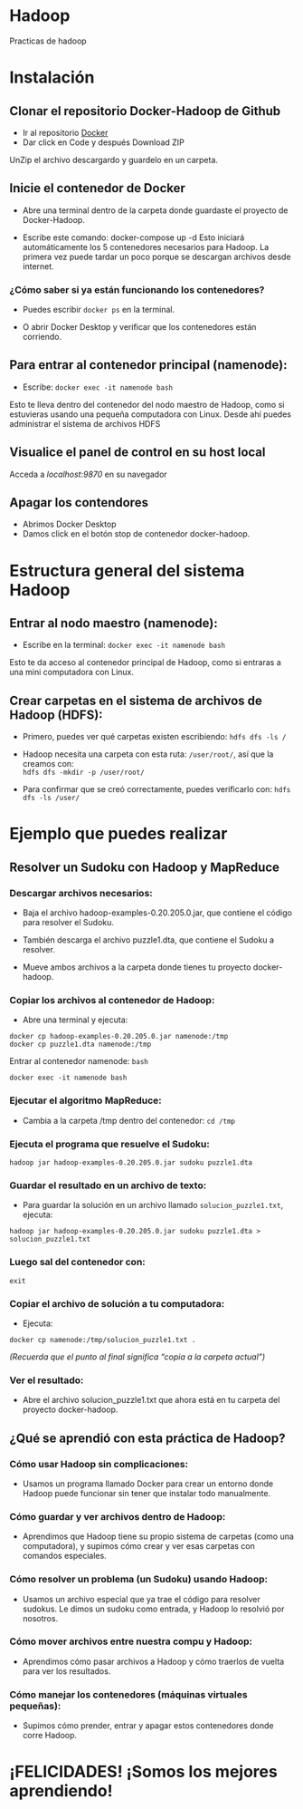 # Hadoop
Practicas de hadoop

# Instalación 

## Clonar el repositorio Docker-Hadoop de Github  
* Ir al repositorio [Docker](https://github.com/big-data-europe/docker-hadoop)  
* Dar click en Code y después Download ZIP

UnZip el archivo descargardo y guardelo en un carpeta.  

## Inicie el contenedor de Docker  
* Abre una terminal dentro de la carpeta donde guardaste el proyecto de Docker-Hadoop.

* Escribe este comando: docker-compose up -d
Esto iniciará automáticamente los 5 contenedores necesarios para Hadoop. La primera vez puede tardar un poco porque se descargan archivos desde internet.

### ¿Cómo saber si ya están funcionando los contenedores?  

* Puedes escribir `docker ps` en la terminal.  

* O abrir Docker Desktop y verificar que los contenedores están corriendo.

## Para entrar al contenedor principal (namenode):  

* Escribe: `docker exec -it namenode bash`

Esto te lleva dentro del contenedor del nodo maestro de Hadoop, como si estuvieras usando una pequeña computadora con Linux. Desde ahí puedes administrar el sistema de archivos HDFS

## Visualice el panel de control en su host local
Acceda a *localhost:9870* en su navegador

## Apagar los contendores

* Abrimos Docker Desktop  
* Damos click en el botón stop  de  contenedor docker-hadoop.

# Estructura general del sistema Hadoop  

## Entrar al nodo maestro (namenode):

* Escribe en la terminal:
`docker exec -it namenode bash`

Esto te da acceso al contenedor principal de Hadoop, como si entraras a una mini computadora con Linux.

## Crear carpetas en el sistema de archivos de Hadoop (HDFS):

* Primero, puedes ver qué carpetas existen escribiendo:
`hdfs dfs -ls /`

* Hadoop necesita una carpeta con esta ruta: `/user/root/`, así que la creamos con:  
`hdfs dfs -mkdir -p /user/root/`

* Para confirmar que se creó correctamente, puedes verificarlo con:
`hdfs dfs -ls /user/`

# Ejemplo que puedes realizar

## Resolver un Sudoku con Hadoop y MapReduce  

### Descargar archivos necesarios:

* Baja el archivo hadoop-examples-0.20.205.0.jar, que contiene el código para resolver el Sudoku.

* También descarga el archivo puzzle1.dta, que contiene el Sudoku a resolver.

* Mueve ambos archivos a la carpeta donde tienes tu proyecto docker-hadoop.

### Copiar los archivos al contenedor de Hadoop:

* Abre una terminal y ejecuta:

`docker cp hadoop-examples-0.20.205.0.jar namenode:/tmp`  
`docker cp puzzle1.dta namenode:/tmp`

Entrar al contenedor namenode: `bash`

`docker exec -it namenode bash`

### Ejecutar el algoritmo MapReduce:

* Cambia a la carpeta /tmp dentro del contenedor:
  `cd /tmp`

### Ejecuta el programa que resuelve el Sudoku:

`hadoop jar hadoop-examples-0.20.205.0.jar sudoku puzzle1.dta`

### Guardar el resultado en un archivo de texto:

* Para guardar la solución en un archivo llamado `solucion_puzzle1.txt`, ejecuta:

`hadoop jar hadoop-examples-0.20.205.0.jar sudoku puzzle1.dta > solucion_puzzle1.txt`

### Luego sal del contenedor con:

`exit`

### Copiar el archivo de solución a tu computadora:

* Ejecuta:

`docker cp namenode:/tmp/solucion_puzzle1.txt .`

*(Recuerda que el punto al final significa “copia a la carpeta actual”)*

### Ver el resultado:

* Abre el archivo solucion_puzzle1.txt que ahora está en tu carpeta del proyecto docker-hadoop.

## ¿Qué se aprendió con esta práctica de Hadoop?  

### Cómo usar Hadoop sin complicaciones:  

* Usamos un programa llamado Docker para crear un entorno donde Hadoop puede funcionar sin tener que instalar todo manualmente.

### Cómo guardar y ver archivos dentro de Hadoop:  

* Aprendimos que Hadoop tiene su propio sistema de carpetas (como una computadora), y supimos cómo crear y ver esas carpetas con comandos especiales.

### Cómo resolver un problema (un Sudoku) usando Hadoop:  

* Usamos un archivo especial que ya trae el código para resolver sudokus. Le dimos un sudoku como entrada, y Hadoop lo resolvió por nosotros.

### Cómo mover archivos entre nuestra compu y Hadoop:

* Aprendimos cómo pasar archivos a Hadoop y cómo traerlos de vuelta para ver los resultados.

### Cómo manejar los contenedores (máquinas virtuales pequeñas):

* Supimos cómo prender, entrar y apagar estos contenedores donde corre Hadoop.

# ¡FELICIDADES! ¡Somos los mejores aprendiendo!
